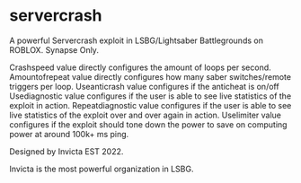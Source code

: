 # servercrash
A powerful Servercrash exploit in LSBG/Lightsaber Battlegrounds on ROBLOX. Synapse Only.

Crashspeed value directly configures the amount of loops per second.
Amountofrepeat value directly configures how many saber switches/remote triggers per loop.
Useanticrash value configures if the anticheat is on/off
Usediagnostic value configures if the user is able to see live statistics of the exploit in action.
Repeatdiagnostic value configures if the user is able to see live statistics of the exploit over and over again in action.
Uselimiter value configures if the exploit should tone down the power to save on computing power at around 100k+ ms ping.

Designed by Invicta
EST 2022.

Invicta is the most powerful organization in LSBG.
